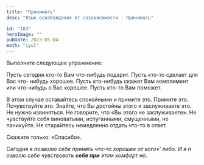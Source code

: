 ```yaml
---
title: "Принимать"
desc: "Язык освобождения от созависимости - Принимать"

id: "183"
heroImage: ""
pubDate: 2023-05-04
moth: "iyul"
---
```


Выполните следующее упражнение:

Пусть сегодня кто-то Вам что-нибудь подарит. Пусть кто-то сделает для Вас что-
нибудь хорошее. Пусть кто-нибудь скажет Вам комплимент или что-нибудь о Вас
хорошее. Пусть кто-то Вам поможет.

В этом случае оставайтесь спокойными и примите это. Примите это. Почувствуйте
это. Знайте, что Вы достойны этого и заслуживаете это. Не нужно извиняться. Не
говорите, что «Вы этого не заслуживаете». Не чувствуйте себя виноватыми,
испуганными, смущенными, не паникуйте. Не старайтесь немедленно отдать что-то
в ответ.

Скажите только: «Спасибо».

_Сегодня_ _я_ _позволю_ _себе_ _принять_ _что-то_ _хорошее_ _от_ _кого»’_
_либо._ _И_ _я_ _п_ _озволю_ _себе_ _чувствовать_ **_себя_** **_при_** _этом_
_комфорт_ _но._
